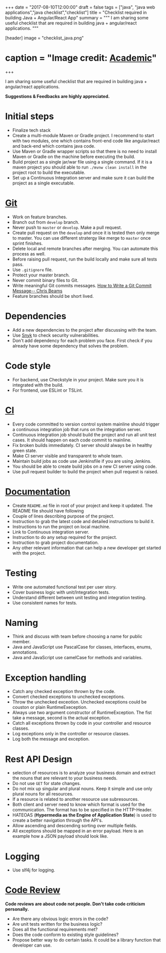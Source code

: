 +++
date = "2017-08-10T12:00:00"
draft = false
tags = ["java", "java web applications","java checklist","checklist"]
title = "Checklist required in building Java + Angular/React App"
summary = """
I am sharing some useful checklist that are required in building java + angular/react applications.
"""

[header]
image = "checklist_java.png"
# caption = "Image credit: [**Academic**](https://github.com/gcushen/hugo-academic/)"
+++

I am sharing some useful checklist that are required in building java + angular/react applications.

**Suggestions & Feedbacks are highly appreciated.**

# Initial steps

- Finalize tech stack
- Create a multi-module Maven or Gradle project. I recommend to start with two modules, one which contains front-end code like angular/react and back-end which contains java code.
- Use Maven or Gradle wrapper scripts so that there is no need to install Maven or Gradle on the machine before executing the build.
- Build project as a single jar/war file using a single command. If it is a maven project you should able to run `./mvnw clean install` in the project root to build the executable.
- Set up a Continuous Integration server and make sure it can build the project as a single executable.

# [Git](http://nvie.com/posts/a-successful-git-branching-model/)

- Work on feature branches.
- Branch out from `develop` branch.
- Never push to `master` or `develop`. Make a pull request.
- Create pull request on the `develop` and once it is tested then only merge to master. You can use different stratergy like merge to `master` once sprint finishes.
- Delete local and remote branches after merging. You can automate this process as well.
- Before raising pull request, run the build locally and make sure all tests pass.
- Use `.gitignore` file.
- Protect your master branch.
- Never commit binary files to Git.
- Write meaningful Git commits messages. [How to Write a Git Commit Message-- Chris Beams](https://chris.beams.io/posts/git-commit/)
- Feature branches should be short lived.

# Dependencies

- Add a new dependencies to the project after discussing with the team.
- Use [Snyk](https://snyk.io/) to check security vulnerabilities.
- Don't add dependency for each problem you face. First check if you already have some dependency that solves the problem.

# Code style

- For backend, use Checkstyle in your project. Make sure you it is integrated with the build.
- For frontend, use ESLint or TSLint.

# [CI](https://martinfowler.com/articles/continuousIntegration.html)

- Every code committed to version control system mainline should trigger a continuous integration job that runs on the integration server.
- Continuous integration job should build the project and run all unit test cases. It should happen on each code commit to mainline.
- Fix broken builds immediately. CI server should always be in healthy green state.
- Make CI server visible and transparent to whole team.
- Maintain build jobs as code use Jenkinsfile if you are using Jenkins.
- You should be able to create build jobs on a new CI server using code.
- Use pull request builder to build the project when pull request is raised.

# [Documentation](https://robots.thoughtbot.com/how-to-write-a-great-readme)

- Create `README.md` file in root of your project and keep it updated. The README file should have following
- Couple of lines describing purpose of the project.
- Instruction to grab the latest code and detailed instructions to build it.
- Instructions to run the project on local machine.
- Link to Continuous integration server.
- Instruction to do any setup required for the project.
- Instruction to grab project documentation.
- Any other relevant information that can help a new developer get started with the project.

# Testing

- Write one automated functional test per user story.
- Cover business logic with unit/Integration tests.
- Understand different between unit testing and integration testing.
- Use consistent names for tests.

# Naming

- Think and discuss with team before choosing a name for public member.
- Java and JavaScript use PascalCase for classes, interfaces, enums, annotations.
- Java and JavaScript use camelCase for methods and variables.

# Exception handling

- Catch any checked exception thrown by the code.
- Convert checked exceptions to unchecked exceptions.
- Throw the unchecked exceotion. Unchecked exceptions could be couston or plain RuntimeExeception.
- Always use two argument constructor of RuntimeException. The fist take a message, second is the actual exception.
- Catch all exceptions thrown by code in your controller and resource classes.
- Log exceptions only in the controller or resource classes.
- Log both the message and exception.

# Rest API Design

- selection of resources is to analyze your business domain and extract the nouns that are relevant to your business needs.
- Do not use `GET` for state changes.
- Do not mix up singular and plural nouns. Keep it simple and use only plural nouns for all resources.
- If a resource is related to another resource use subresources.
- Both client and server need to know which format is used for the communication. The format has to be specified in the HTTP-Header.
- HATEOAS (**Hypermedia as the Engine of Application State**) is used to create a better navigation through the API's.
- Allow ascending and descending sorting over multiple fields.
- All exceptions should be mapped in an error payload. Here is an example how a JSON payload should look like.

# Logging

- Use slf4j for logging.

# [Code Review](https://www.atlassian.com/agile/code-reviews)

**Code reviews are about code not people. Don't take code criticism personally.**

- Are there any obvious logic errors in the code?
- Are unit tests written for the business logic?
- Does all the functional requirements met?
- Does the code conform to existing style guidelines?
- Propose better way to do certain tasks. It could be a library function that developer can use.
